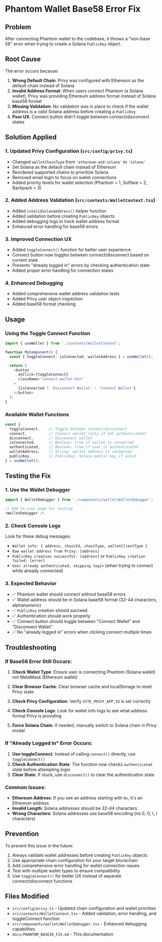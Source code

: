 # Phantom Wallet Base58 Error Fix

## Problem
After connecting Phantom wallet to the codebase, it throws a "non-base 58" error when trying to create a Solana `PublicKey` object.

## Root Cause
The error occurs because:
1. **Wrong Default Chain**: Privy was configured with Ethereum as the default chain instead of Solana
2. **Invalid Address Format**: When users connect Phantom (a Solana wallet), Privy was providing Ethereum address format instead of Solana base58 format
3. **Missing Validation**: No validation was in place to check if the wallet address is a valid Solana address before creating a `PublicKey`
4. **Poor UX**: Connect button didn't toggle between connect/disconnect states

## Solution Applied

### 1. Updated Privy Configuration (`src/config/privy.ts`)
- Changed `walletChainType` from `'ethereum-and-solana'` to `'solana'`
- Set Solana as the default chain instead of Ethereum
- Reordered supported chains to prioritize Solana
- Removed email login to focus on wallet connections
- Added priority levels for wallet selection (Phantom = 1, Solflare = 2, Backpack = 3)

### 2. Added Address Validation (`src/contexts/WalletContext.tsx`)
- Added `isValidSolanaAddress()` helper function
- Added validation before creating `PublicKey` objects
- Added debugging logs to track wallet address format
- Enhanced error handling for base58 errors

### 3. Improved Connection UX
- Added `toggleConnect()` function for better user experience
- Connect button now toggles between connect/disconnect based on current state
- Prevents "already logged in" errors by checking authentication state
- Added proper error handling for connection states

### 4. Enhanced Debugging
- Added comprehensive wallet address validation tests
- Added Privy user object inspection
- Added base58 format checking

## Usage

### Using the Toggle Connect Function

```typescript
import { useWallet } from './contexts/WalletContext';

function MyComponent() {
  const { toggleConnect, isConnected, walletAddress } = useWallet();

  return (
    <button 
      onClick={toggleConnect}
      className="connect-wallet-btn"
    >
      {isConnected ? 'Disconnect Wallet' : 'Connect Wallet'}
    </button>
  );
}
```

### Available Wallet Functions

```typescript
const { 
  toggleConnect,    // Toggle between connect/disconnect
  connect,          // Connect wallet (only if not authenticated)
  disconnect,       // Disconnect wallet
  isConnected,      // Boolean: true if wallet is connected
  authenticated,    // Boolean: true if user is authenticated
  walletAddress,    // String: wallet address if connected
  publicKey,        // PublicKey: Solana public key if valid
} = useWallet();
```

## Testing the Fix

### 1. Use the Wallet Debugger
```typescript
import { WalletDebugger } from './components/wallet/WalletDebugger';

// Add to your page for testing
<WalletDebugger />
```

### 2. Check Console Logs
Look for these debug messages:
- `Wallet info: { address, chainId, chainType, walletClientType }`
- `Raw wallet address from Privy: [address]`
- `PublicKey creation successful: [address]` or `PublicKey creation failed: [error]`
- `User already authenticated, skipping login` (when trying to connect while already connected)

### 3. Expected Behavior
- ✅ Phantom wallet should connect without base58 errors
- ✅ Wallet address should be in Solana base58 format (32-44 characters, alphanumeric)
- ✅ `PublicKey` creation should succeed
- ✅ Authentication should work properly
- ✅ Connect button should toggle between "Connect Wallet" and "Disconnect Wallet"
- ✅ No "already logged in" errors when clicking connect multiple times

## Troubleshooting

### If Base58 Error Still Occurs:

1. **Check Wallet Type**: Ensure user is connecting Phantom (Solana wallet) not MetaMask (Ethereum wallet)

2. **Clear Browser Cache**: Clear browser cache and localStorage to reset Privy state

3. **Check Privy Configuration**: Verify `VITE_PRIVY_APP_ID` is set correctly

4. **Check Console Logs**: Look for wallet info logs to see what address format Privy is providing

5. **Force Solana Chain**: If needed, manually switch to Solana chain in Privy modal

### If "Already Logged In" Error Occurs:

1. **Use toggleConnect**: Instead of calling `connect()` directly, use `toggleConnect()`
2. **Check Authentication State**: The function now checks `authenticated` state before attempting login
3. **Clear State**: If stuck, use `disconnect()` to clear the authentication state

### Common Issues:

- **Ethereum Address**: If you see an address starting with `0x`, it's an Ethereum address
- **Invalid Length**: Solana addresses should be 32-44 characters
- **Wrong Characters**: Solana addresses use base58 encoding (no 0, O, I, l characters)

## Prevention

To prevent this issue in the future:

1. Always validate wallet addresses before creating `PublicKey` objects
2. Use appropriate chain configuration for your target blockchain
3. Add comprehensive error handling for wallet connection issues
4. Test with multiple wallet types to ensure compatibility
5. Use `toggleConnect()` for better UX instead of separate connect/disconnect functions

## Files Modified

- `src/config/privy.ts` - Updated chain configuration and wallet priorities
- `src/contexts/WalletContext.tsx` - Added validation, error handling, and toggleConnect function
- `src/components/wallet/WalletDebugger.tsx` - Enhanced debugging capabilities
- `docs/PHANTOM_BASE58_FIX.md` - This documentation 